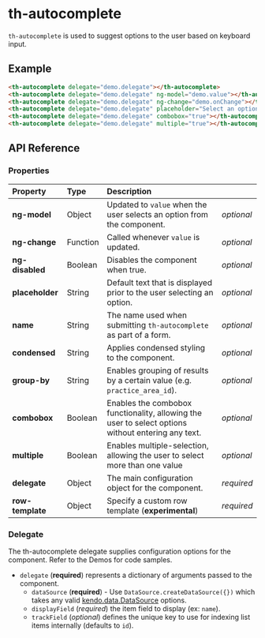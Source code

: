 # th-autocomplete

`th-autocomplete` is used to suggest options to the user based on keyboard input.

## Example

```html
<th-autocomplete delegate="demo.delegate"></th-autocomplete>
<th-autocomplete delegate="demo.delegate" ng-model="demo.value"></th-autocomplete>
<th-autocomplete delegate="demo.delegate" ng-change="demo.onChange"></th-autocomplete>
<th-autocomplete delegate="demo.delegate" placeholder="Select an option"></th-autocomplete>
<th-autocomplete delegate="demo.delegate" combobox="true"></th-autocomplete>
<th-autocomplete delegate="demo.delegate" multiple="true"></th-autocomplete>
```

## API Reference

### Properties
| Property         | Type        | Description   |   |
|:-------------    |:-------     | :-------------|---|
| **ng-model**     | Object      | Updated to `value` when the user selects an option from the component. | *optional* |
| **ng-change**    | Function    | Called whenever `value` is updated. | *optional* |
| **ng-disabled**  | Boolean     | Disables the component when true. | *optional* |
| **placeholder**  | String      | Default text that is displayed prior to the user selecting an option. | *optional* |
| **name**         | String      | The name used when submitting `th-autocomplete` as part of a form. | *optional* |
| **condensed**    | String      | Applies condensed styling to the component. | *optional* |
| **group-by**     | String      | Enables grouping of results by a certain value (e.g. `practice_area_id`). | *optional* |
| **combobox**     | Boolean     | Enables the combobox functionality, allowing the user to select options without entering any text. | *optional* |
| **multiple**     | Boolean     | Enables multiple-selection, allowing the user to select more than one value | *optional* |
| **delegate**     | Object      | The main configuration object for the component. | *required* |
| **row-template** | Object      | Specify a custom row template (**experimental**) | *required* |

### Delegate
The th-autocomplete delegate supplies configuration options for the component. Refer to the Demos for code samples.

* `delegate` (**required**) represents a dictionary of arguments passed to the component.
  * `dataSource` (**required**) - Use ```DataSource.createDataSource({})``` 
  which takes any valid [kendo.data.DataSource](http://docs.telerik.com/kendo-ui/api/javascript/data/datasource) options.
  * `displayField` (*required*) the item field to display (ex: `name`).
  * `trackField` (*optional*) defines the unique key to use for indexing list items internally (defaults to `id`).
